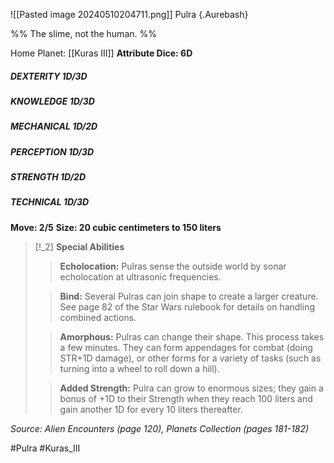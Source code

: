 ![[Pasted image 20240510204711.png]]
Pulra {.Aurebash}

%% The slime, not the human. %%

Home Planet: [[Kuras III]]
**Attribute Dice: 6D**
##### DEXTERITY 1D/3D
##### KNOWLEDGE 1D/3D
##### MECHANICAL 1D/2D
##### PERCEPTION 1D/3D
##### STRENGTH 1D/2D
##### TECHNICAL 1D/3D
**Move: 2/5**
**Size: 20 cubic centimeters to 150 liters**

> [!_2] 
> **Special Abilities**
> > **Echolocation:** Pulras sense the outside world by sonar echolocation at ultrasonic frequencies.
> 
> > **Bind:** Several Pulras can join shape to create a larger creature. See page 82 of the Star Wars rulebook for details on handling combined actions.
> 
> > **Amorphous:** Pulras can change their shape. This process takes a few minutes. They can form appendages for combat (doing STR+1D damage), or other forms for a variety of tasks (such as turning into a wheel to roll down a hill).
> 
> > **Added Strength:** Pulra can grow to enormous sizes; they gain a bonus of +1D to their Strength when they reach 100 liters and gain another 1D for every 10 liters thereafter. 
> 

*Source: Alien Encounters (page 120), Planets Collection (pages 181-182)*

#Pulra #Kuras_III